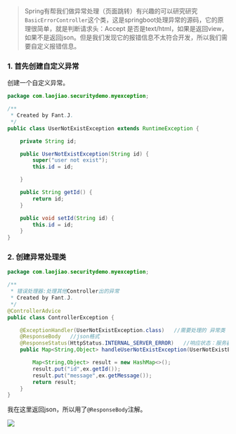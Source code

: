 >Spring有帮我们做异常处理（页面跳转）有兴趣的可以研究研究`BasicErrorController`这个类，这是springboot处理异常的源码，它的原理很简单，就是判断请求头：Accept 是否是text/html，如果是返回view，如果不是返回json。但是我们发现它的报错信息不太符合开发，所以我们需要自定义报错信息。

###  1. 首先创建自定义异常

创建一个自定义异常。

```java
package com.laojiao.securitydemo.myexception;

/**
 * Created by Fant.J.
 */
public class UserNotExistException extends RuntimeException {

    private String id;

    public UserNotExistException(String id) {
        super("user not exist");
        this.id = id;

    }

    public String getId() {
        return id;
    }

    public void setId(String id) {
        this.id = id;
    }
}

```

###  2. 创建异常处理类

```java
package com.laojiao.securitydemo.myexception;

/**
 * 错误处理器:处理其他Controller出的异常
 * Created by Fant.J.
 */
@ControllerAdvice
public class ControllerException {

    @ExceptionHandler(UserNotExistException.class)   //需要处理的 异常类
    @ResponseBody   //json格式
    @ResponseStatus(HttpStatus.INTERNAL_SERVER_ERROR)   //响应状态：服务器内部错误异常
    public Map<String,Object> handleUserNotExistException(UserNotExistException ex){

        Map<String,Object> result = new HashMap<>();
        result.put("id",ex.getId());
        result.put("message",ex.getMessage());
        return result;
    }
}

```

我在这里返回json，所以用了` @ResponseBody `注解。

![](https://upload-images.jianshu.io/upload_images/5786888-f62c4b2066698c9e.png?imageMogr2/auto-orient/strip%7CimageView2/2/w/1240)
